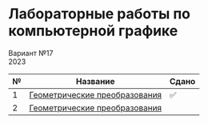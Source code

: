 # Лабораторные работы по компьютерной графике
Вариант №17  
2023  

| № | Название | Сдано |  
| --- | --- | --- |
| 1 | [Геометрические преобразования](https://github.com/XTDimasXT/BMSTU-CG/tree/master/lab_01) | ✅ |
| 2 | [Геометрические преобразования](https://github.com/XTDimasXT/BMSTU-CG/tree/master/lab_02) | |
